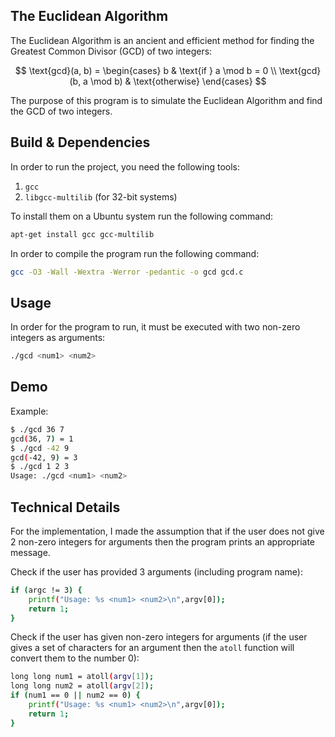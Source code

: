 ## The Euclidean Algorithm

The Euclidean Algorithm is an ancient and efficient method for finding the Greatest Common Divisor (GCD) of two integers:

$$
\text{gcd}(a, b) =
\begin{cases}
b & \text{if } a \mod b = 0 \\
\text{gcd}(b, a \mod b) & \text{otherwise}
\end{cases}
$$

The purpose of this program is to simulate the Euclidean Algorithm and find the GCD of two integers.

## Build & Dependencies

In order to run the project, you need the following tools:
1) `gcc`
2) `libgcc-multilib` (for 32-bit systems)

To install them on a Ubuntu system run the following command:

```sh 
apt-get install gcc gcc-multilib 
```

In order to compile the program run the following command:

```sh 
gcc -O3 -Wall -Wextra -Werror -pedantic -o gcd gcd.c
```

## Usage

In order for the program to run, it must be executed with two non-zero integers as arguments:

```sh
./gcd <num1> <num2>
```

## Demo

Example:

```sh
$ ./gcd 36 7
gcd(36, 7) = 1
$ ./gcd -42 9
gcd(-42, 9) = 3
$ ./gcd 1 2 3
Usage: ./gcd <num1> <num2>
```

## Technical Details

For the implementation, I made the assumption that if the user does not give 2 non-zero integers for arguments then the program prints an appropriate message. 

Check if the user has provided 3 arguments (including program name):

```sh
if (argc != 3) {
    printf("Usage: %s <num1> <num2>\n",argv[0]);
    return 1;
}
```

Check if the user has given non-zero integers for arguments (if the user gives a set of characters for an argument then the `atoll` function will convert them to the number 0):

```sh
long long num1 = atoll(argv[1]);
long long num2 = atoll(argv[2]);
if (num1 == 0 || num2 == 0) {
    printf("Usage: %s <num1> <num2>\n",argv[0]);
    return 1;
}
```
